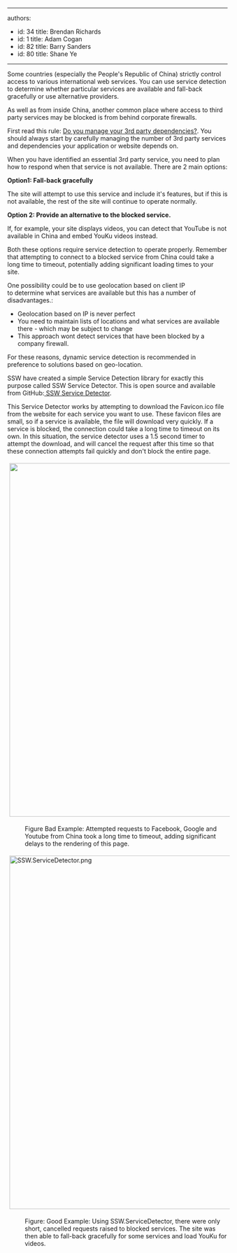 

---
authors:
  - id: 34
    title: Brendan Richards
  - id: 1
    title: Adam Cogan
  - id: 82
    title: Barry Sanders
  - id: 80
    title: Shane Ye
---




<span class='intro'> Some countries (especially the People's Republic of China) strictly control access to various international web services. You can use service detection to determine whether particular services are available and fall-back gracefully or use alternative providers.​<br> </span>

<p>​As well as from inside China, another common place where access to third party services may be blocked is from behind corporate firewalls.</p><p>First read this rule&#58; <a href="/_layouts/15/FIXUPREDIRECT.ASPX?WebId=3dfc0e07-e23a-4cbb-aac2-e778b71166a2&amp;TermSetId=07da3ddf-0924-4cd2-a6d4-a4809ae20160&amp;TermId=9b3eafc2-6aab-4809-9662-d81128dc3643">Do you manage your 3rd party dependencies?</a>. You should always start by carefully managing the number of 3rd party services and dependencies your application or website depends on.</p><p>When you have identified an essential 3rd party service, you need to plan how to respond when that service is not available. There are 2 main options&#58;<br></p><p><strong>Option1&#58; Fall-back gracefully</strong></p><p>The site will attempt to use this service and include it's features, but if this is not available, the rest of the site will continue to operate normally.<br></p><p><strong>Option 2&#58; Provide an alternative to the blocked service.&#160;</strong><br></p><p>If, for example, your site displays videos, you can detect that YouTube is not available in China and embed YouKu videos instead.&#160;<br></p><p>Both these options require service detection to operate properly. Remember that attempting to connect to a blocked service from China could take a long time to timeout, potentially adding significant loading times to your site.&#160;</p><p>One possibility could be to use geolocation based on client IP to&#160;determine&#160;what services are available but this has a number of disadvantages.&#58;</p><p></p><ul><li>Geolocation based on IP is never perfect<br></li><li>You need to maintain lists of locations and what services are available there - which may be subject to change<br></li><li>This approach wont detect services that have been blocked by a company firewall.<br></li></ul><div>For these reasons, dynamic service detection is recommended in preference to solutions based on geo-location.<br></div><p></p><p>SSW have created a simple Service Detection library for exactly this purpose&#160;called SSW Service Detector. This is open source and available from GitHub&#58;<a href="https&#58;//github.com/SSWConsulting/SSW.ServiceDetector"> SSW Service Detector</a>.</p><p>This Service Detector works by attempting to download the Favicon.ico file from the website for each service you want to&#160;use. These favicon files are small, so if a&#160;service is&#160;available, the file will download very quickly. If a service is blocked, the connection could take a long time to timeout on its own. In this situation, the service detector uses a 1.5 second timer to attempt the download, and will cancel the request after this time so that these connection&#160;attempts&#160;fail quickly and don't block the entire page.<br></p><p><img src="/PublishingImages/BlockedDependencies.png" alt="" style="margin&#58;5px;width&#58;808px;" /><br></p><dd class="ssw15-rteElement-FigureBad">Figure Bad Example&#58; Attempted requests to Facebook, Google and Youtube from China&#160;took a long time to timeout, adding significant delays to the rendering of this page.</dd><p><img src="/PublishingImages/SSW.ServiceDetector.png" alt="SSW.ServiceDetector.png" style="margin&#58;5px;width&#58;808px;" /><br></p><dd class="ssw15-rteElement-FigureGood">Figure&#58; Good Example&#58; Using SSW.ServiceDetector, there were only short, cancelled requests raised to blocked services. The site was then able to fall-back gracefully​ for some services and load YouKu for videos.&#160;&#160;<br></dd><p>&#160;</p><p><br></p><p><br></p><p>&#160;<br><br><br></p>


